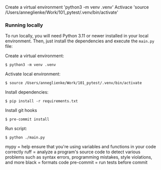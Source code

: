 Create a virtual environment
'python3 -m venv .venv'
Activace
'source /Users/anneglienke/Work/101_pytest/.venv/bin/activate'

### Running locally
To run locally, you will need Python 3.11 or newer installed in your local environment. Then, just install the dependencies and execute the `main.py` file:

Create a virtual environment:
```
$ python3 -m venv .venv
```

Activate local environment:
```
$ source /Users/anneglienke/Work/101_pytest/.venv/bin/activate
```

Install dependencies:
```
$ pip install -r requirements.txt
```

Install git hooks
```
$ pre-commit install
```

Run script:
```
$ python ./main.py
```


mypy = help ensure that you're using variables and functions in your code correctly
ruff = analyze a program's source code to detect various problems such as syntax errors, programming mistakes, style violations, and more
black = formats code
pre-commit = run tests before commit